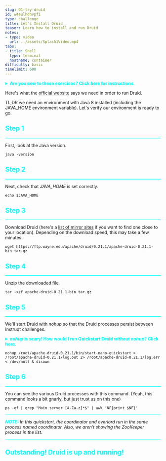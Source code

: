 ```yaml
---
slug: 01-try-druid
id: w4eulhdhvpfi
type: challenge
title: Let's Install Druid
teaser: Learn how to install and run Druid
notes:
- type: video
  url: ../assets/Splash1Video.mp4
tabs:
- title: Shell
  type: terminal
  hostname: container
difficulty: basic
timelimit: 600
---
```


<details>
  <summary style="color:cyan"><b>Are you new to these exercises? Click here for instructions.</b></summary>
<hr style="background-color:cyan">
These exercises allow you to actually <i>do</i> the tasks involved in learning Druid within the comfort of your browser!<br><br>
Click on the command boxes to copy the commands to your clipboard.
Then, paste the commands in the terminal to execute them.
That's all there is to it! Enjoy!
<hr style="background-color:cyan">
</details>

Here's what the [official website](https://druid.apache.org/docs/0.21.1/tutorials/index.html#requirements) says we need in order to run Druid.

TL;DR we need an environment with Java 8 installed (including the JAVA_HOME environment variable).
Let's verify our environment is ready to go.

<h2 style="color:cyan">Step 1</h2><hr style="color:cyan;background-color:cyan;height:2px">

First, look at the Java version.

```
java -version
```

<h2 style="color:cyan">Step 2</h2><hr style="color:cyan;background-color:cyan;height:2px">

Next, check that <i>JAVA_HOME</i> is set correctly.

```
echo $JAVA_HOME
```

<h2 style="color:cyan">Step 3</h2><hr style="color:cyan;background-color:cyan;height:2px">

Download Druid (here's a [list of mirror sites](https://www.apache.org/dyn/closer.cgi?path=/druid/0.21.1/apache-druid-0.21.1-bin.tar.gz) if you want to find one close to your location).
Depending on the download speed, this may take a few minutes.

```
wget https://ftp.wayne.edu/apache/druid/0.21.1/apache-druid-0.21.1-bin.tar.gz
```

<h2 style="color:cyan">Step 4</h2><hr style="color:cyan;background-color:cyan;height:2px">

Unzip the downloaded file.

```
tar -xzf apache-druid-0.21.1-bin.tar.gz
```

<h2 style="color:cyan">Step 5</h2><hr style="color:cyan;background-color:cyan;height:2px">

We'll start Druid with _nohup_ so that the Druid processes persist between Instruqt challenges.

<details>
  <summary style="color:cyan"><b><i>nohup</i> is scary! How would I run Quickstart Druid without <i>nohup</i>? Click here.</b></summary>
<hr style="background-color:cyan">
Don't let the <code>nohup</code> command scare you.
At its core, here's the real command to start Druid.
<code>/root/apache-druid-0.21.1/bin/start-nano-quickstart</code>
All the other trimmings are just to allow the Druid processes to continue running when we move to the next lab.
<hr style="background-color:cyan">
</details>

```
nohup /root/apache-druid-0.21.1/bin/start-nano-quickstart > /root/apache-druid-0.21.1/log.out 2> /root/apache-druid-0.21.1/log.err < /dev/null & disown
```

<h2 style="color:cyan">Step 6</h2><hr style="color:cyan;background-color:cyan;height:2px">

You can see the various Druid processes with this command.
(Yeah, this command looks a bit gnarly, but just trust us on this one)

```
ps -ef | grep "Main server [A-Za-z]*$" | awk 'NF{print $NF}'
```

<hr style="background-color:cyan">
<p><span style="color:cyan"><strong><em>NOTE:</em></strong></span> <i>In this quickstart, the coordinator and overlord run in the same process named coordinator.
Also, we aren't showing the ZooKeeper process in the list.</i></p>
<hr style="background-color:cyan">


<h2 style="color:cyan">Outstanding! Druid is up and running!</h2>
